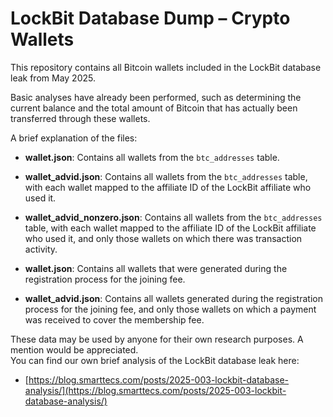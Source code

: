 # LockBit Database Dump – Crypto Wallets

This repository contains all Bitcoin wallets included in the LockBit database leak from May 2025.

Basic analyses have already been performed, such as determining the current balance and the total amount of Bitcoin that has actually been transferred through these wallets.

A brief explanation of the files:

* **wallet.json**: Contains all wallets from the `btc_addresses` table.  
* **wallet_advid.json**: Contains all wallets from the `btc_addresses` table, with each wallet mapped to the affiliate ID of the LockBit affiliate who used it.  
* **wallet_advid_nonzero.json**: Contains all wallets from the `btc_addresses` table, with each wallet mapped to the affiliate ID of the LockBit affiliate who used it, and only those wallets on which there was transaction activity.  

* **wallet.json**: Contains all wallets that were generated during the registration process for the joining fee.  
* **wallet_advid.json**: Contains all wallets generated during the registration process for the joining fee, and only those wallets on which a payment was received to cover the membership fee.  

These data may be used by anyone for their own research purposes. A mention would be appreciated.  
You can find our own brief analysis of the LockBit database leak here:

* [https://blog.smarttecs.com/posts/2025-003-lockbit-database-analysis/](https://blog.smarttecs.com/posts/2025-003-lockbit-database-analysis/)
